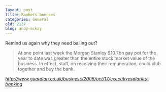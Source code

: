 ```yaml
---
layout: post
title: Bankers bonuses
categories: General
old: 2137
blog: andy-mckay
---
```

<p>Remind us again why they need bailing out?</p>
<blockquote>At one point last week the Morgan Stanley $10.7bn pay pot for the year to date was greater than the entire stock market value of the business. In effect, staff, on receiving their remuneration, could club together and buy the bank.</blockquote>
<cite><a href="http://www.guardian.co.uk/business/2008/oct/17/executivesalaries-banking">http://www.guardian.co.uk/business/2008/oct/17/executivesalaries-banking</a></cite>


